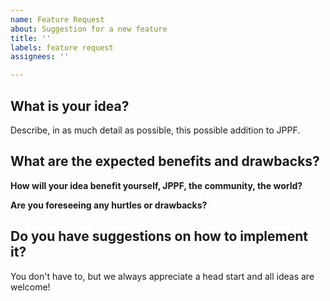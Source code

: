 ```yaml
---
name: Feature Request
about: Suggestion for a new feature
title: ''
labels: feature request
assignees: ''

---
```


## What is your idea?

Describe, in as much detail as possible, this possible addition to JPPF.

## What are the expected benefits and drawbacks?

**How will your idea benefit yourself, JPPF, the community, the world?**

**Are you foreseeing any hurtles or drawbacks?**

## Do you have suggestions on how to implement it?

You don't have to, but we always appreciate a head start and all ideas are welcome!
